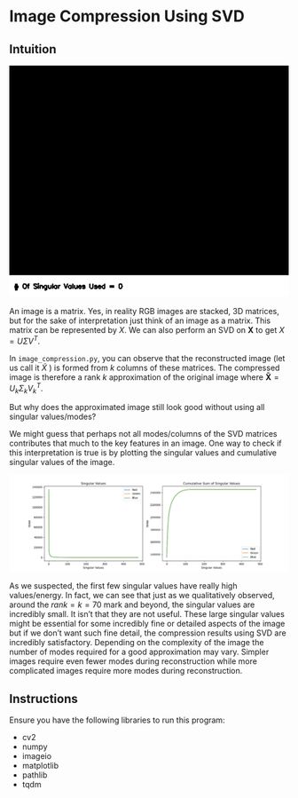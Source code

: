# Image Compression Using SVD

## Intuition

 ![SVD simple example](simple.gif)

An image is a matrix. Yes, in reality RGB images are stacked, 3D matrices, but for the sake of interpretation just think of an image as a matrix. This matrix can be represented by $X$. We can also perform an SVD on $\bm{X}$ to get ${X} = {U\Sigma V^T}$.

In `image_compression.py`, you can observe that the reconstructed image (let us call it ${\tilde{X}}$ ) is formed from $k$ columns of these matrices. The compressed image is therefore a rank $k$ approximation of the original image where $\bm{\tilde{X}} = {U_k\Sigma_kV_k^T}$.

But why does the approximated image still look good without using all singular values/modes? 

We might guess that perhaps not all modes/columns of the SVD matrices contributes that much to the key features in an image. One way to check if this interpretation is true is by plotting the singular values and cumulative singular values of the image.

 ![Singular value analysis](svd_analysis.png)

As we suspected, the first few singular values have really high values/energy. In fact, we can see that just as we qualitatively observed, around the $rank=k=70$ mark and beyond, the singular values are incredibly small. It isn’t that they are not useful. These large singular values might be essential for some incredibly fine or detailed aspects of the image but if we don’t want such fine detail, the compression results using SVD are incredibly satisfactory. Depending on the complexity of the image the number of modes required for a good approximation may vary. Simpler images require even fewer modes during reconstruction while more complicated images require more modes during reconstruction.

## Instructions

Ensure you have the following libraries to run this program:
- cv2
- numpy
- imageio
- matplotlib
- pathlib
- tqdm
